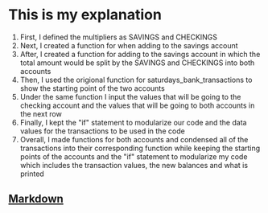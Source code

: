 # This is my explanation

1. First, I defined the multipliers as SAVINGS and CHECKINGS
2. Next, I created a function for when adding to the savings account 
3. After, I created a function for adding to the savings account in which the total amount would be split by the SAVINGS and CHECKINGS into both accounts
4. Then, I used the origional function for saturdays_bank_transactions to show the starting point of the two accounts
5. Under the same function I input the values that will be going to the checking account and the values that will be going to both accounts in the next row
6. Finally, I kept the "if" statement to modularize our code and the data values for the transactions to be used in the code
7. Overall, I made functions for both accounts and condensed all of the transactions into their corresponding function while keeping the starting points of the accounts and the "if" statement to modularize my code which includes the transaction values, the new balances and what is printed

## [Markdown](https://www.markdownguide.org)


